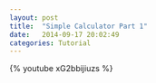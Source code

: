 ```yaml
---
layout: post
title:  "Simple Calculator Part 1"
date:   2014-09-17 20:02:49
categories: Tutorial
---
```


{% youtube xG2bbijiuzs %}